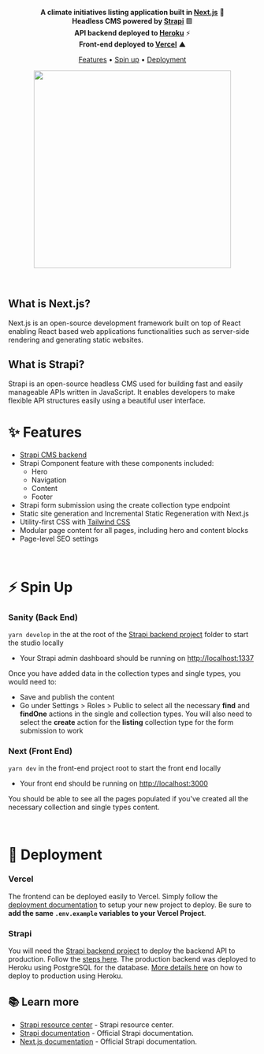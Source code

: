 <p align="center">
  <strong>A climate initiatives listing application built in <a href="https://nextjs.org" target="_blank">Next.js</a></strong> 🤘<br />
  <strong>Headless CMS powered by <a href="https://strapi.io" target="_blank">Strapi</a></strong> 🟪<br />
  <strong>API backend deployed to <a href="https://heroku.com/" target="_blank">Heroku</a></strong> ⚡<br />
  <strong>Front-end deployed to <a href="https://vercel.com/" target="_blank">Vercel</a></strong> ▲<br />
</p>

<p align="center">
    <a href="#-features">Features</a> •
    <a href="#-spin-up">Spin up</a> •
    <a href="#-deployment">Deployment</a>
</p>

<p align="center">
  <img src="https://i.ibb.co/Z2fCg2h/357e3536-2afc-437c-b025-4ae3db80725e.png" align="center" height="400" />
</p>

<br />

## What is Next.js?

Next.js is an open-source development framework built on top of React enabling React based web applications functionalities such as server-side rendering and generating static websites.

## What is Strapi?

Strapi is an open-source headless CMS used for building fast and easily manageable APIs written in JavaScript. It enables developers to make flexible API structures easily using a beautiful user interface.

# ✨ Features

- [Strapi CMS backend](https://github.com/jaepass/strapi-climate-api)
- Strapi Component feature with these components included:
  - Hero
  - Navigation
  - Content
  - Footer
- Strapi form submission using the create collection type endpoint
- Static site generation and Incremental Static Regeneration with Next.js
- Utility-first CSS with [Tailwind CSS](https://tailwindcss.com)
- Modular page content for all pages, including hero and content blocks
- Page-level SEO settings

<br />

# ⚡ Spin Up

### Sanity (Back End)
`yarn develop` in the at the root of the [Strapi backend project](https://github.com/jaepass/strapi-climate-api) folder to start the studio locally
   - Your Strapi admin dashboard should be running on [http://localhost:1337](http://localhost:1337)

Once you have added data in the collection types and single types, you would need to:
- Save and publish the content
- Go under Settings > Roles > Public to select all the necessary **find** and **findOne** actions in the single and collection types. You will also need to select the **create** action for the **listing** collection type for the form submission to work

### Next (Front End)
`yarn dev` in the front-end project root to start the front end locally
   - Your front end should be running on [http://localhost:3000](http://localhost:3000)

You should be able to see all the pages populated if you've created all the necessary collection and single types content.

<br />

# 🚀 Deployment

### Vercel
The frontend can be deployed easily to Vercel. Simply follow the [deployment documentation](https://nextjs.org/docs/deployment) to setup your new project to deploy. Be sure to **add the same `.env.example` variables to your Vercel Project**.

### Strapi
You will need the [Strapi backend project](https://github.com/jaepass/strapi-climate-api) to deploy the backend API to production. Follow the [steps here](https://strapi.io/documentation/v3.x/admin-panel/deploy.html#deployment). The production backend was deployed to Heroku using PostgreSQL for the database. [More details here](https://docs.strapi.io/developer-docs/latest/setup-deployment-guides/deployment/hosting-guides/heroku.html#heroku) on how to deploy to production using Heroku.

## 📚 Learn more

- [Strapi resource center](https://strapi.io/resource-center) - Strapi resource center.
- [Strapi documentation](https://docs.strapi.io) - Official Strapi documentation.
- [Next.js documentation](https://nextjs.org/docs) - Official Strapi documentation.
